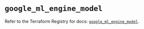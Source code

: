 # `google_ml_engine_model`

Refer to the Terraform Registry for docs: [`google_ml_engine_model`](https://registry.terraform.io/providers/hashicorp/google/6.24.0/docs/resources/ml_engine_model).

